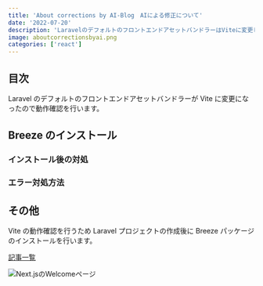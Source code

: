 ```yaml
---
title: 'About corrections by AI-Blog　AIによる修正について'
date: '2022-07-20'
description: 'LaravelのデフォルトのフロントエンドアセットバンドラーはViteに変更したので動作確認をしています。'
image: aboutcorrectionsbyai.png
categories: ['react']
---
```

## 目次
Laravel のデフォルトのフロントエンドアセットバンドラーが Vite に変更になったので動作確認を行います。


## Breeze のインストール
### インストール後の対処
### エラー対処方法

## その他

Vite の動作確認を行うため Laravel プロジェクトの作成後に Breeze パッケージのインストールを行います。

[記事一覧](/)

![Next.jsのWelcomeページ](http://localhost:3000/welcomeblog.png)

